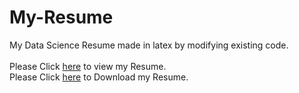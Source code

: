# My-Resume
My Data Science Resume made in latex by modifying existing code. <br />  <br /> 
Please Click [here](<Aditya Khedekar - Resume.pdf>) to view my Resume.<br />
Please Click [here](https://github.com/aditya0by0/My-Resume/raw/main/Aditya%20Khedekar%20-%20Resume.pdf) to Download my Resume. 
